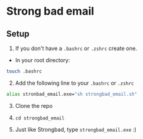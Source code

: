 # Strong bad email

## Setup

1. If you don't have a `.bashrc` or `.zshrc` create one.

- In your root directory:
```bash
touch .bashrc
```

2. Add the following line to your `.bashrc` or `.zshrc`

```bash
alias stronbad_email.exe="sh strongbad_email.sh"
```

3. Clone the repo

4. `cd strongbad_email`

5. Just like Strongbad, type `strongbad_email.exe` :)

